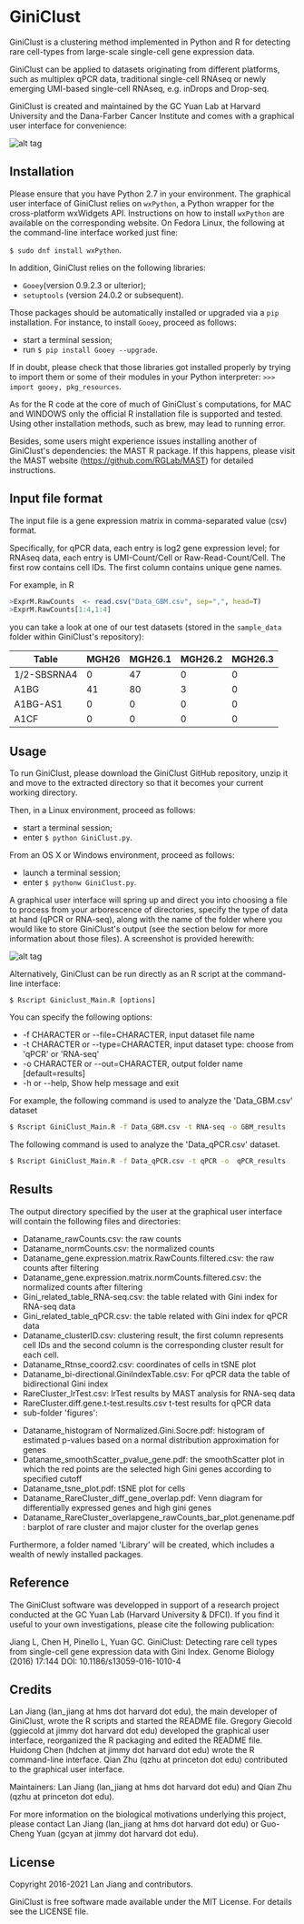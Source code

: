 # GiniClust

GiniClust is a clustering method implemented in Python and R for detecting rare cell-types from large-scale single-cell gene expression data. 

GiniClust can be applied to datasets originating from different platforms, such as multiplex qPCR data, traditional single-cell RNAseq or newly emerging UMI-based single-cell RNAseq, e.g. inDrops and Drop-seq. 

GiniClust is created and maintained by the GC Yuan Lab at Harvard University and the Dana-Farber Cancer Institute and comes with a graphical user interface for convenience:

![alt tag](https://raw.githubusercontent.com/lanjiangboston/GiniClust/master/img/GiniClust_starting_screenshot.png)

Installation
------------

Please ensure that you have Python 2.7 in your environment. The graphical user interface of GiniClust relies on ```wxPython```, a Python wrapper for the cross-platform wxWidgets API. Instructions on how to install ```wxPython``` are available on the corresponding website. On Fedora Linux, the following at the command-line interface worked just fine:

```$ sudo dnf install wxPython```.

In addition, GiniClust relies on the following libraries:
* ```Gooey```(version 0.9.2.3 or ulterior);
* ```setuptools``` (version 24.0.2 or subsequent).

Those packages should be automatically installed or upgraded via a ```pip``` installation. For instance, to install ```Gooey```, proceed as follows:
* start a terminal session;
* run ```$ pip install Gooey --upgrade```.

If in doubt, please check that those libraries got installed properly by trying to import them or some of their modules in your Python interpreter: ```>>> import gooey, pkg_resources```.

As for the R code at the core of much of GiniClust`s computations, for MAC and WINDOWS only the official R installation file is supported and tested. Using other installation methods, such as brew, may lead to running error.

Besides, some users might experience issues installing another of GiniClust's dependencies: the MAST R package. If this happens, please visit the MAST website (https://github.com/RGLab/MAST) for detailed instructions.

Input file format
----------------

The input file is a gene expression matrix in comma-separated value (csv) format.

Specifically, for qPCR data, each entry is log2 gene expression level; for RNAseq data, each entry is UMI-Count/Cell or Raw-Read-Count/Cell. The first row contains cell IDs. The first column contains unique gene names. 

For example, in R 
```R
>ExprM.RawCounts  <- read.csv("Data_GBM.csv", sep=",", head=T)
>ExprM.RawCounts[1:4,1:4]
```
you can take a look at one of our test datasets (stored in the ```sample_data``` folder within GiniClust's repository):

|Table   |MGH26 | MGH26.1 | MGH26.2 | MGH26.3|
|------------ |------------| -------------|------------ | -------------|
|1/2-SBSRNA4| 0      |47       |0       |0|
|A1BG          | 41      |80       |3       |0|
|A1BG-AS1        |0       |0       |0      |0|
|A1CF            |0       |0       |0       |0|

Usage
-----

To run GiniClust, please download the GiniClust GitHub repository, unzip it and move to the extracted directory so that it becomes your current working directory. 

Then, in a Linux environment, proceed as follows:
* start a terminal session;
* enter ```$ python GiniClust.py```.

From an OS X or Windows environment, proceed as follows:
* launch a terminal session;
* enter ```$ pythonw GiniClust.py```.

A graphical user interface will spring up and direct you into choosing a file to process from your arborescence of directories, specify the type of data at hand (qPCR or RNA-seq), along with the name of the folder where you would like to store GiniClust's output (see the section below for more information about those files). A screenshot is provided herewith:

![alt tag](https://raw.githubusercontent.com/lanjiangboston/GiniClust/master/img/GiniClust_selected_data_screenshot.png)

Alternatively, GiniClust can be run directly as an R script at the command-line interface:

```$ Rscript Giniclust_Main.R [options]```

You can specify the following options:
- -f CHARACTER or --file=CHARACTER, input dataset file name 
- -t CHARACTER or --type=CHARACTER, input dataset type: choose from 'qPCR' or 'RNA-seq' 
- -o CHARACTER or --out=CHARACTER, output folder name [default=results]
- -h or --help, Show help message and exit

For example, the following command is used to analyze the 'Data_GBM.csv' dataset
```sh
$ Rscript GiniClust_Main.R -f Data_GBM.csv -t RNA-seq -o GBM_results
```
The following command is used to analyze the 'Data_qPCR.csv' dataset. 
```sh
$ Rscript GiniClust_Main.R -f Data_qPCR.csv -t qPCR -o  qPCR_results
```

Results
-------

The output directory specified by the user at the graphical user interface will contain the following files and directories: 

* Dataname_rawCounts.csv: the raw counts 
* Dataname_normCounts.csv: the normalized counts
* Dataname_gene.expression.matrix.RawCounts.filtered.csv: the raw counts after filtering 
* Dataname_gene.expression.matrix.normCounts.filtered.csv: the normalized counts after filtering  
* Gini_related_table_RNA-seq.csv: the table related with Gini index for RNA-seq data
* Gini_related_table_qPCR.csv: the table related with Gini index for qPCR data
* Dataname_clusterID.csv: clustering result, the first column represents cell IDs and the second column is the corresponding cluster result for each cell.
* Dataname_Rtnse_coord2.csv: coordinates of cells in tSNE plot 
* Dataname_bi-directional.GiniIndexTable.csv: For qPCR data the table of bidirectional Gini index
* RareCluster_lrTest.csv: lrTest results by MAST analysis for RNA-seq data 
* RareCluster.diff.gene.t-test.results.csv t-test results for qPCR data
* sub-folder 'figures':
 - Dataname_histogram of Normalized.Gini.Socre.pdf: histogram of estimated p-values based on a normal distribution approximation for genes
 - Dataname_smoothScatter_pvalue_gene.pdf: the smoothScatter plot in which the red points are the selected high Gini genes according to specified cutoff
 - Dataname_tsne_plot.pdf: tSNE plot for cells
 - Dataname_RareCluster_diff_gene_overlap.pdf: Venn diagram for differentially expressed genes and high gini genes
 - Dataname_RareCluster_overlapgene_rawCounts_bar_plot.genename.pdf: barplot of rare cluster and major cluster for the overlap genes

Furthermore, a folder named 'Library' will be created, which includes a wealth of newly installed packages.

Reference
---------

The GiniClust software was developped in support of a research project conducted at the GC Yuan Lab (Harvard University & DFCI). If you find it useful to your own investigations, please cite the following publication:

Jiang L, Chen H, Pinello L, Yuan GC. GiniClust: Detecting rare cell types from single-cell gene expression data with Gini Index. Genome Biology (2016) 17:144 DOI: 10.1186/s13059-016-1010-4

Credits
--------

Lan Jiang (lan_jiang at hms dot harvard dot edu), the main developer of GiniClust, wrote the R scripts and started the README file. Gregory Giecold (ggiecold at jimmy dot harvard dot edu) developed the graphical user interface, reorganized the R packaging and edited the README file. Huidong Chen (hdchen at jimmy dot harvard dot edu) wrote the R command-line interface. Qian Zhu (qzhu at princeton dot edu) contributed to the graphical user interface.

Maintainers: Lan Jiang (lan_jiang at hms dot harvard dot edu) and Qian Zhu (qzhu at princeton dot edu).

For more information on the biological motivations underlying this project, please contact Lan Jiang (lan_jiang at hms dot harvard dot edu) or Guo-Cheng Yuan (gcyan at jimmy dot harvard dot edu).

License
-------

Copyright 2016-2021 Lan Jiang and contributors.

GiniClust is free software made available under the MIT License. For details see the LICENSE file.

